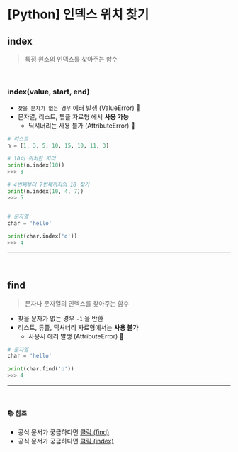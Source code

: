 # [Python] 인덱스 위치 찾기

## **index**

> 특정 원소의 인덱스를 찾아주는 함수

<br />

### **index(value, start, end)**

- `찾을 문자가 없는 경우` 에러 발생 (ValueError) 🚨
- 문자열, 리스트, 튜플 자료형 에서 **사용 가능**
  - 딕셔너리는 사용 불가 (AttributeError) 🚨

```python
# 리스트
n = [1, 3, 5, 10, 15, 10, 11, 3]

# 10이 위치한 자리
print(n.index(10))
>>> 3

# 4번째부터 7번째까지의 10 찾기
print(n.index(10, 4, 7))
>>> 5


# 문자열
char = 'hello'

print(char.index('o'))
>>> 4
```

---

<br />

## **find**

> 문자나 문자열의 인덱스를 찾아주는 함수

- 찾을 문자가 없는 경우 `-1` 을 반환
- 리스트, 튜플, 딕셔너리 자료형에서는 **사용 불가**
  - 사용시 에러 발생 (AttributeError) 🚨

```python
# 문자열
char = 'hello'

print(char.find('o'))
>>> 4
```

---

<br />

#### 📚 참조

- 공식 문서가 궁금하다면 [클릭 (find)](https://docs.python.org/ko/3/library/stdtypes.html?highlight=find#str.find)
- 공식 문서가 궁금하다면 [클릭 (index)](https://docs.python.org/ko/3/library/stdtypes.html?highlight=find#str.index)
